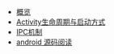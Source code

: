 * [概览](/docs/android/README.md)
* [Activity生命周期与启动方式](/docs/android/Activity生命周期和启动方式.md)
* [IPC机制](/docs/android/IPC机制.md)
* [android 源码阅读](/docs/android/android源码阅读.md)
